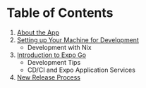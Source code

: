 # Table of Contents

1. [About the App](./about.md)
3. [Setting up Your Machine for Development](./setup.md)
    - Development with Nix
4. [Introduction to Expo Go](./expo.md)
    - Development Tips
    - CD/CI and Expo Application Services
5. [New Release Process](./releases.md)

